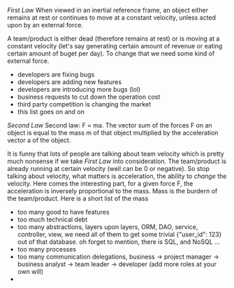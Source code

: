 *First Law* When viewed in an inertial reference frame, an object either remains at rest or continues to move at a constant velocity, unless acted upon by an external force.

A team/product is either dead (therefore remains at rest) or is moving at a constant velocity (let's say generating certain amount of revenue or eating certain amount of buget per day). To change that we need some kind of external force. 

  - developers are fixing bugs 
  - developers are adding new features 
  - developers are introducing more bugs (lol)
  - business requests to cut down the operation cost 
  - third party competition is changing the market 
  - this list goes on and on 
  
*Second Law* Second law: F = ma. The vector sum of the forces F on an object is equal to the mass m of that object multiplied by the acceleration vector a of the object.

  It is funny that lots of people are talking about team velocity which is pretty much nonsense if we take *First Law* into consideration. The team/product is already running at certain velocity (well can be 0 or negative). So stop talking about velocity, what matters is acceleration, the ability to *change* the velocity. Here comes the interesting part, for a given force F, the acceleration is inversely proportional to the mass. Mass is the burdern of the team/product. Here is a short list of the mass
  
  - too many good to have features 
  - too much technical debt
  - too many abstractions, layers upon layers, ORM, DAO, service, controller, view, we need all of them to get some trivial {"user_id": 123} out of that database. oh forget to mention, there is SQL, and NoSQL ... 
  - too many processes 
  - too many communication delegations, business -&gt; project manager -&gt; business analyst -&gt; team leader -&gt; developer (add more roles at your own will)
  - 